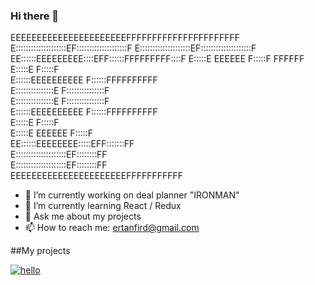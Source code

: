 ### Hi there 👋

                                            
                                            
EEEEEEEEEEEEEEEEEEEEEEFFFFFFFFFFFFFFFFFFFFFF
E::::::::::::::::::::EF::::::::::::::::::::F
E::::::::::::::::::::EF::::::::::::::::::::F
EE::::::EEEEEEEEE::::EFF::::::FFFFFFFFF::::F
  E:::::E       EEEEEE  F:::::F       FFFFFF
  E:::::E               F:::::F             
  E::::::EEEEEEEEEE     F::::::FFFFFFFFFF   
  E:::::::::::::::E     F:::::::::::::::F   
  E:::::::::::::::E     F:::::::::::::::F   
  E::::::EEEEEEEEEE     F::::::FFFFFFFFFF   
  E:::::E               F:::::F             
  E:::::E       EEEEEE  F:::::F             
EE::::::EEEEEEEE:::::EFF:::::::FF           
E::::::::::::::::::::EF::::::::FF           
E::::::::::::::::::::EF::::::::FF           
EEEEEEEEEEEEEEEEEEEEEEFFFFFFFFFFF           
                                            
                                            
                                            

- 🔭 I’m currently working on deal planner "IRONMAN"
- 🌱 I’m currently learning React / Redux
- 💬 Ask me about my projects
- 📫 How to reach me: ertanfird@gmail.com

##My projects

[![hello]()]([https://ertanfird.github.io/portfolio/](https://ertanfird.github.io/portfolio/))

